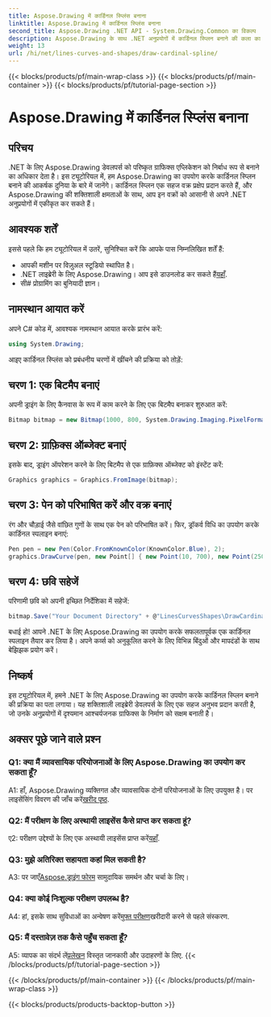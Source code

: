 ```yaml
---
title: Aspose.Drawing में कार्डिनल स्प्लिंस बनाना
linktitle: Aspose.Drawing में कार्डिनल स्प्लिंस बनाना
second_title: Aspose.Drawing .NET API - System.Drawing.Common का विकल्प
description: Aspose.Drawing के साथ .NET अनुप्रयोगों में कार्डिनल स्प्लिन बनाने की कला का अन्वेषण करें। सहजता से चिकने वक्र बनाएं।
weight: 13
url: /hi/net/lines-curves-and-shapes/draw-cardinal-spline/
---
```


{{< blocks/products/pf/main-wrap-class >}}
{{< blocks/products/pf/main-container >}}
{{< blocks/products/pf/tutorial-page-section >}}

# Aspose.Drawing में कार्डिनल स्प्लिंस बनाना

## परिचय

.NET के लिए Aspose.Drawing डेवलपर्स को परिष्कृत ग्राफिक्स एप्लिकेशन को निर्बाध रूप से बनाने का अधिकार देता है। इस ट्यूटोरियल में, हम Aspose.Drawing का उपयोग करके कार्डिनल स्प्लिन बनाने की आकर्षक दुनिया के बारे में जानेंगे। कार्डिनल स्प्लिन एक सहज वक्र प्रक्षेप प्रदान करते हैं, और Aspose.Drawing की शक्तिशाली क्षमताओं के साथ, आप इन वक्रों को आसानी से अपने .NET अनुप्रयोगों में एकीकृत कर सकते हैं।

## आवश्यक शर्तें

इससे पहले कि हम ट्यूटोरियल में उतरें, सुनिश्चित करें कि आपके पास निम्नलिखित शर्तें हैं:

- आपकी मशीन पर विज़ुअल स्टूडियो स्थापित है।
-  .NET लाइब्रेरी के लिए Aspose.Drawing। आप इसे डाउनलोड कर सकते हैं[यहाँ](https://releases.aspose.com/drawing/net/).
- सी# प्रोग्रामिंग का बुनियादी ज्ञान।

## नामस्थान आयात करें

अपने C# कोड में, आवश्यक नामस्थान आयात करके प्रारंभ करें:

```csharp
using System.Drawing;
```

आइए कार्डिनल स्प्लिंस को प्रबंधनीय चरणों में खींचने की प्रक्रिया को तोड़ें:

## चरण 1: एक बिटमैप बनाएं

अपनी ड्राइंग के लिए कैनवास के रूप में काम करने के लिए एक बिटमैप बनाकर शुरुआत करें:

```csharp
Bitmap bitmap = new Bitmap(1000, 800, System.Drawing.Imaging.PixelFormat.Format32bppPArgb);
```

## चरण 2: ग्राफ़िक्स ऑब्जेक्ट बनाएं

इसके बाद, ड्राइंग ऑपरेशन करने के लिए बिटमैप से एक ग्राफ़िक्स ऑब्जेक्ट को इंस्टेंट करें:

```csharp
Graphics graphics = Graphics.FromImage(bitmap);
```

## चरण 3: पेन को परिभाषित करें और वक्र बनाएं

रंग और चौड़ाई जैसे वांछित गुणों के साथ एक पेन को परिभाषित करें। फिर, ड्रॉकर्व विधि का उपयोग करके कार्डिनल स्पलाइन बनाएं:

```csharp
Pen pen = new Pen(Color.FromKnownColor(KnownColor.Blue), 2);
graphics.DrawCurve(pen, new Point[] { new Point(10, 700), new Point(250, 500), new Point(500, 10), new Point(750, 500), new Point(990, 700) });
```

## चरण 4: छवि सहेजें

परिणामी छवि को अपनी इच्छित निर्देशिका में सहेजें:

```csharp
bitmap.Save("Your Document Directory" + @"LinesCurvesShapes\DrawCardinalSpline_out.png");
```

बधाई हो! आपने .NET के लिए Aspose.Drawing का उपयोग करके सफलतापूर्वक एक कार्डिनल स्पलाइन तैयार कर लिया है। अपने कर्व्स को अनुकूलित करने के लिए विभिन्न बिंदुओं और मापदंडों के साथ बेझिझक प्रयोग करें।

## निष्कर्ष

इस ट्यूटोरियल में, हमने .NET के लिए Aspose.Drawing का उपयोग करके कार्डिनल स्प्लिन बनाने की प्रक्रिया का पता लगाया। यह शक्तिशाली लाइब्रेरी डेवलपर्स के लिए एक सहज अनुभव प्रदान करती है, जो उनके अनुप्रयोगों में दृश्यमान आश्चर्यजनक ग्राफिक्स के निर्माण को सक्षम बनाती है।

## अक्सर पूछे जाने वाले प्रश्न

### Q1: क्या मैं व्यावसायिक परियोजनाओं के लिए Aspose.Drawing का उपयोग कर सकता हूँ?

 A1: हाँ, Aspose.Drawing व्यक्तिगत और व्यावसायिक दोनों परियोजनाओं के लिए उपयुक्त है। पर लाइसेंसिंग विवरण की जाँच करें[खरीद पृष्ठ](https://purchase.aspose.com/buy).

### Q2: मैं परीक्षण के लिए अस्थायी लाइसेंस कैसे प्राप्त कर सकता हूं?

 ए2: परीक्षण उद्देश्यों के लिए एक अस्थायी लाइसेंस प्राप्त करें[यहाँ](https://purchase.aspose.com/temporary-license/).

### Q3: मुझे अतिरिक्त सहायता कहां मिल सकती है?

 A3: पर जाएँ[Aspose.ड्राइंग फोरम](https://forum.aspose.com/c/diagram/17) सामुदायिक समर्थन और चर्चा के लिए।

### Q4: क्या कोई निःशुल्क परीक्षण उपलब्ध है?

 A4: हां, इसके साथ सुविधाओं का अन्वेषण करें[मुफ्त परीक्षण](https://releases.aspose.com/)खरीदारी करने से पहले संस्करण.

### Q5: मैं दस्तावेज़ तक कैसे पहुँच सकता हूँ?

 A5: व्यापक का संदर्भ लें[प्रलेखन](https://reference.aspose.com/drawing/net/) विस्तृत जानकारी और उदाहरणों के लिए.
{{< /blocks/products/pf/tutorial-page-section >}}

{{< /blocks/products/pf/main-container >}}
{{< /blocks/products/pf/main-wrap-class >}}

{{< blocks/products/products-backtop-button >}}
